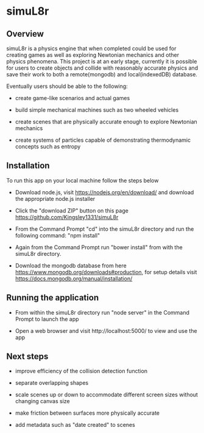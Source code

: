 # simuL8r


## Overview

simuL8r is a physics engine that when completed could be used for creating games as well as exploring Newtonian mechanics and other physics phenomena.
This project is at an early stage, currently it is possible for users to create objects and collide with reasonably accurate physics and save their work
to both a remote(mongodb) and local(indexedDB) database.

Eventually users should be able to the following:

- create game-like scenarios and actual games

- build simple mechanical machines such as two wheeled vehicles

- create scenes that are physically accurate enough to explore Newtonian mechanics

- create systems of particles capable of demonstrating thermodynamic concepts such as entropy
 

## Installation

To run this app on your local machine follow the steps below

- Download node.js, visit https://nodejs.org/en/download/ and download the appropriate node.js installer

- Click the "download ZIP" button on this page https://github.com/Kingsley1331/simuL8r

- From the Command Prompt "cd" into the simuL8r directory and run the following command: "npm install"

- Again from the Command Prompt run "bower install" from with the simuL8r directory.

- Download the mongodb database from here https://www.mongodb.org/downloads#production, for setup details visit https://docs.mongodb.org/manual/installation/


## Running the application 

- From within the simuL8r directory run "node server" in the Command Prompt to launch the app

- Open a web browser and visit http://localhost:5000/ to view and use the app


## Next steps 

- improve efficiency of the collision detection function

- separate overlapping shapes

- scale scenes up or down to accommodate different screen sizes without changing canvas size

- make friction between surfaces more physically accurate

- add metadata such as "date created" to scenes